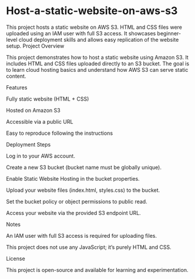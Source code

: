 # Host-a-static-website-on-aws-s3
This project hosts a static website on AWS S3. HTML and CSS files were uploaded using an IAM user with full S3 access. It showcases beginner-level cloud deployment skills and allows easy replication of the website setup.
Project Overview

This project demonstrates how to host a static website using Amazon S3. It includes HTML and CSS files uploaded directly to an S3 bucket. The goal is to learn cloud hosting basics and understand how AWS S3 can serve static content.

Features

Fully static website (HTML + CSS)

Hosted on Amazon S3

Accessible via a public URL

Easy to reproduce following the instructions

Deployment Steps

Log in to your AWS account.

Create a new S3 bucket (bucket name must be globally unique).

Enable Static Website Hosting in the bucket properties.

Upload your website files (index.html, styles.css) to the bucket.

Set the bucket policy or object permissions to public read.

Access your website via the provided S3 endpoint URL.

Notes

An IAM user with full S3 access is required for uploading files.

This project does not use any JavaScript; it’s purely HTML and CSS.



License

This project is open-source and available for learning and experimentation.
